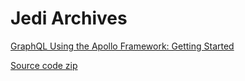 #  Jedi Archives

[GraphQL Using the Apollo Framework: Getting Started](https://www.raywenderlich.com/10886648-graphql-using-the-apollo-framework-getting-started)

[Source code zip](https://koenig-media.raywenderlich.com/uploads/2020/08/GraphQL-Materials.zip)



